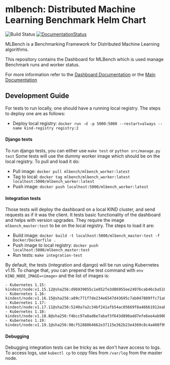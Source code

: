 mlbench: Distributed Machine Learning Benchmark Helm Chart
==========================================================

![Build Status](https://github.com/mlbench/mlbench-dashboard/workflows/mlbench-dashboard/badge.svg?branch=develop)
[![DocumentationStatus](https://readthedocs.org/projects/mlbench-docs/badge/?version=latest)](https://mlbench.readthedocs.io/projects/mlbench_dashboard/en/latest/readme.html?badge=latest)

MLBench is a Benchmarking Framework for Distributed Machine Learning algorithms.

This repository contains the Dashboard for MLBench which is used manage Benchmark runs and worker status.

For more information refer to the [Dashboard Documentation](https://mlbench.readthedocs.io/projects/mlbench_dashboard/en/stable/readme.html)
or the [Main Documentation](https://mlbench.readthedocs.io/)

Development Guide
-----------------
For tests to run locally, one should have a running local registry. The steps to deploy one are as follows:

- Deploy local registry: `docker run -d -p 5000:5000 --restart=always --name kind-registry registry:2`

#### Django tests
To run django tests, you can either use `make test` or `python src/manage.py test`
Some tests will use the dummy worker image which should be on the local registry. To pull and load it do:

- Pull image: `docker pull mlbench/mlbench_worker:latest`
- Tag to local: `docker tag mlbench/mlbench_worker:latest localhost:5000/mlbench_worker:latest`
- Push image: `docker push localhost:5000/mlbench_worker:latest`

#### Integration tests
Those tests will deploy the dashboard on a local KIND cluster, and send requests as if it was the client.
It tests basic functionality of the dashboard and helps with version upgrades.
They require the image `mlbench_master:test` to be on the local registry. The steps to load it are:

- Build image: `docker build -t localhost:5000/mlbench_master:test -f Docker/Dockerfile .`
- Push image to local registry: `docker push localhost:5000/mlbench_master:test`
- Run tests: `make integration-test`

By default, the tests (integration and django) will be run using Kubernetes v1.15. To change that, you can prepend the test command with 
`env KIND_NODE_IMAGE=<image>` and the list of images is:

```
- Kubernetes 1.15: kindest/node:v1.15.12@sha256:d9b939055c1e852fe3d86955ee24976cab46cba518abcb8b13ba70917e6547a6
- Kubernetes 1.16: kindest/node:v1.16.15@sha256:a89c771f7de234e6547d43695c7ab047809ffc71a0c3b65aa54eda051c45ed20
- Kubernetes 1.17: kindest/node:v1.17.11@sha256:5240a7a2c34bf241afb54ac05669f8a46661912eab05705d660971eeb12f6555
- Kubernetes 1.18: kindest/node:v1.18.8@sha256:f4bcc97a0ad6e7abaf3f643d890add7efe6ee4ab90baeb374b4f41a4c95567eb
- Kubernetes 1.19: kindest/node:v1.19.1@sha256:98cf5288864662e37115e362b23e4369c8c4a408f99cbc06e58ac30ddc721600
```  

#### Debugging
Debugging integration tests can be tricky as we don't have access to logs. To access logs, use `kubectl cp` to copy files from `/var/log`
from the master node.